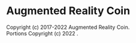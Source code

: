 # Augmented Reality Coin

Copyright (c) 2017-2022 Augmented Reality Coin.  
Portions Copyright (c) 2022 .

